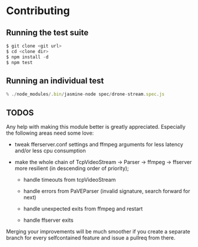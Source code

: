 # Contributing

## Running the test suite

```js
$ git clone <git url>
$ cd <clone dir>
$ npm install -d
$ npm test
```

## Running an individual test

```js
% ./node_modules/.bin/jasmine-node spec/drone-stream.spec.js
```

## TODOS

Any help with making this module better is greatly appreciated.
Especially the following areas need some love:

* tweak fferserver.conf settings and ffmpeg arguments for less latency and/or
  less cpu consumption

* make the whole chain of TcpVideoStream -> Parser -> ffmpeg -> ffserver
  more resilient (in descending order of priority);

  * handle timeouts from tcpVideoStream

  * handle errors from PaVEParser (invalid signature, search forward for next)

  * handle unexpected exits from ffmpeg and restart

  * handle ffserver exits

Merging your improvements will be much smoother if you create a separate branch
for every selfcontained feature and issue a pullreq from there.

